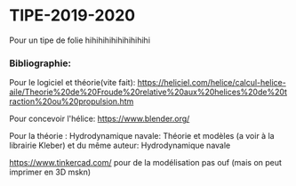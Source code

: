 # TIPE-2019-2020
Pour un tipe de folie hihihihihihihihihihi

### Bibliographie:

Pour le logiciel et théorie(vite fait): https://heliciel.com/helice/calcul-helice-aile/Theorie%20de%20Froude%20relative%20aux%20helices%20de%20traction%20ou%20propulsion.htm

Pour concevoir l'hélice: https://www.blender.org/

Pour la théorie : Hydrodynamique navale: Théorie et modèles (a voir à la librairie Kleber) et du même auteur: Hydrodynamique navale

https://www.tinkercad.com/ pour de la modélisation pas ouf (mais on peut imprimer en 3D mskn)








